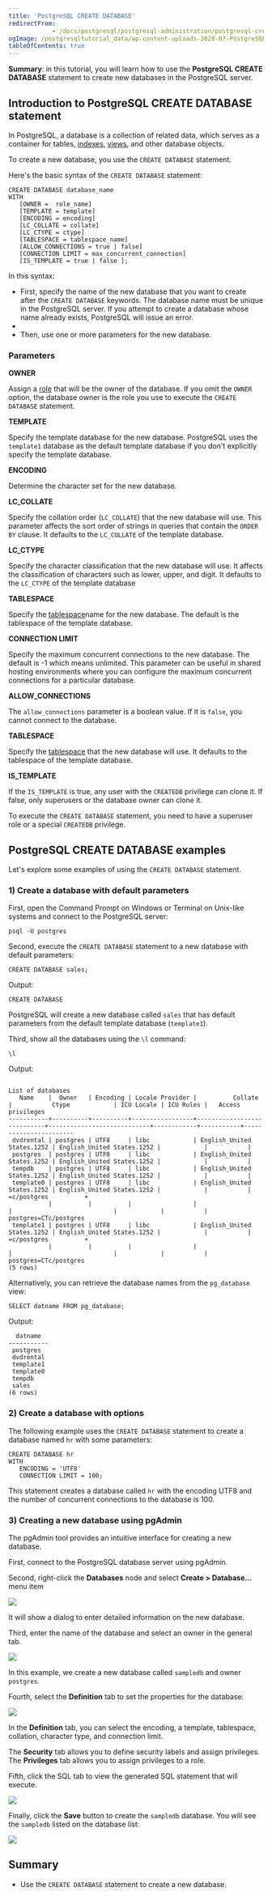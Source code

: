 ```yaml
---
title: 'PostgreSQL CREATE DATABASE'
redirectFrom: 
            - /docs/postgresql/postgresql-administration/postgresql-create-database/
ogImage: /postgresqltutorial_data/wp-content-uploads-2020-07-PostgreSQL-Create-Database-pgAdmin-Step-1.png
tableOfContents: true
---
```



**Summary**: in this tutorial, you will learn how to use the **PostgreSQL CREATE DATABASE** statement to create new databases in the PostgreSQL server.

## Introduction to PostgreSQL CREATE DATABASE statement

In PostgreSQL, a database is a collection of related data, which serves as a container for tables, [indexes](https://www.postgresqltutorial.com/postgresql-indexes/postgresql-index-types/), [views](https://www.postgresqltutorial.com/postgresql-views/), and other database objects.

To create a new database, you use the `CREATE DATABASE` statement.

Here's the basic syntax of the `CREATE DATABASE` statement:

```
CREATE DATABASE database_name
WITH
   [OWNER =  role_name]
   [TEMPLATE = template]
   [ENCODING = encoding]
   [LC_COLLATE = collate]
   [LC_CTYPE = ctype]
   [TABLESPACE = tablespace_name]
   [ALLOW_CONNECTIONS = true | false]
   [CONNECTION LIMIT = max_concurrent_connection]
   [IS_TEMPLATE = true | false ];
```

In this syntax:

- First, specify the name of the new database that you want to create after the `CREATE DATABASE` keywords. The database name must be unique in the PostgreSQL server. If you attempt to create a database whose name already exists, PostgreSQL will issue an error.
-
- Then, use one or more parameters for the new database.

### Parameters

**OWNER**

Assign a [role](https://www.postgresqltutorial.com/postgresql-administration/postgresql-roles/) that will be the owner of the database. If you omit the `OWNER` option, the database owner is the role you use to execute the `CREATE DATABASE` statement.

**TEMPLATE**

Specify the template database for the new database. PostgreSQL uses the `template1` database as the default template database if you don't explicitly specify the template database.

**ENCODING**

Determine the character set for the new database.

**LC_COLLATE**

Specify the collation order (`LC_COLLATE`) that the new database will use. This parameter affects the sort order of strings in queries that contain the `ORDER BY` clause. It defaults to the `LC_COLLATE` of the template database.

**LC_CTYPE**

Specify the character classification that the new database will use. It affects the classification of characters such as lower, upper, and digit. It defaults to the `LC_CTYPE` of the template database

**TABLESPACE**

Specify the [tablespace](https://www.postgresqltutorial.com/postgresql-administration/postgresql-create-tablespace/)name for the new database. The default is the tablespace of the template database.

**CONNECTION LIMIT**

Specify the maximum concurrent connections to the new database. The default is -1 which means unlimited. This parameter can be useful in shared hosting environments where you can configure the maximum concurrent connections for a particular database.

**ALLOW_CONNECTIONS**

The `allow_connections` parameter is a boolean value. If it is `false`, you cannot connect to the database.

**TABLESPACE**

Specify the [tablespace](https://www.postgresqltutorial.com/postgresql-administration/postgresql-create-tablespace/) that the new database will use. It defaults to the tablespace of the template database.

**IS_TEMPLATE**

If the `IS_TEMPLATE` is true, any user with the `CREATEDB` privilege can clone it. If false, only superusers or the database owner can clone it.

To execute the `CREATE DATABASE` statement, you need to have a superuser role or a special `CREATEDB` privilege.

## PostgreSQL CREATE DATABASE examples

Let's explore some examples of using the `CREATE DATABASE` statement.

### 1) Create a database with default parameters

First, open the Command Prompt on Windows or Terminal on Unix-like systems and connect to the PostgreSQL server:

```
psql -U postgres
```

Second, execute the `CREATE DATABASE` statement to a new database with default parameters:

```
CREATE DATABASE sales;
```

Output:

```
CREATE DATABASE
```

PostgreSQL will create a new database called `sales` that has default parameters from the default template database (`template1`).

Third, show all the databases using the `\l` command:

```
\l
```

Output:

```
                                                                      List of databases
   Name    |  Owner   | Encoding | Locale Provider |          Collate           |           Ctype            | ICU Locale | ICU Rules |   Access privileges
-----------+----------+----------+-----------------+----------------------------+----------------------------+------------+-----------+-----------------------
 dvdrental | postgres | UTF8     | libc            | English_United States.1252 | English_United States.1252 |            |           |
 postgres  | postgres | UTF8     | libc            | English_United States.1252 | English_United States.1252 |            |           |
 tempdb    | postgres | UTF8     | libc            | English_United States.1252 | English_United States.1252 |            |           |
 template0 | postgres | UTF8     | libc            | English_United States.1252 | English_United States.1252 |            |           | =c/postgres          +
           |          |          |                 |                            |                            |            |           | postgres=CTc/postgres
 template1 | postgres | UTF8     | libc            | English_United States.1252 | English_United States.1252 |            |           | =c/postgres          +
           |          |          |                 |                            |                            |            |           | postgres=CTc/postgres
(5 rows)
```

Alternatively, you can retrieve the database names from the `pg_database` view:

```
SELECT datname FROM pg_database;
```

Output:

```
  datname
-----------
 postgres
 dvdrental
 template1
 template0
 tempdb
 sales
(6 rows)
```

### 2) Create a database with options

The following example uses the `CREATE DATABASE` statement to create a database named `hr` with some parameters:

```
CREATE DATABASE hr
WITH
   ENCODING = 'UTF8'
   CONNECTION LIMIT = 100;
```

This statement creates a database called `hr` with the encoding UTF8 and the number of concurrent connections to the database is 100.

### 3) Creating a new database using pgAdmin

The pgAdmin tool provides an intuitive interface for creating a new database.

First, connect to the PostgreSQL database server using pgAdmin.

Second, right-click the **Databases** node and select **Create > Database...** menu item

![](/postgresqltutorial_data/wp-content-uploads-2020-07-PostgreSQL-Create-Database-pgAdmin-Step-1.png)

It will show a dialog to enter detailed information on the new database.

Third, enter the name of the database and select an owner in the general tab.

![](/postgresqltutorial_data/wp-content-uploads-2020-07-PostgreSQL-Create-Database-pgAdmin-Step-2.png)

In this example, we create a new database called `sampledb` and owner `postgres`.

Fourth, select the **Definition** tab to set the properties for the database:

![](/postgresqltutorial_data/wp-content-uploads-2020-07-PostgreSQL-Create-Database-pgAdmin-Step-3.png)

In the **Definition** tab, you can select the encoding, a template, tablespace, collation, character type, and connection limit.

The **Security** tab allows you to define security labels and assign privileges. The **Privileges** tab allows you to assign privileges to a role.

Fifth, click the SQL tab to view the generated SQL statement that will execute.

![](/postgresqltutorial_data/wp-content-uploads-2020-07-PostgreSQL-Create-Database-pgAdmin-Step-4.png)

Finally, click the **Save** button to create the `sampledb` database. You will see the `sampledb` listed on the database list:

![](/postgresqltutorial_data/wp-content-uploads-2020-07-PostgreSQL-Create-Database-pgAdmin-Step-5.png)

## Summary

- Use the `CREATE DATABASE` statement to create a new database.
